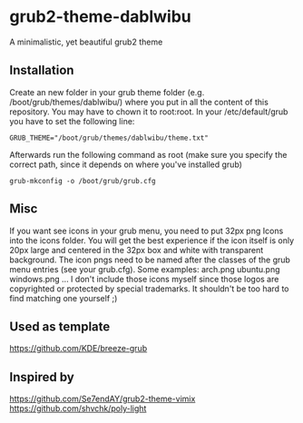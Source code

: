 # grub2-theme-dablwibu
A minimalistic, yet beautiful grub2 theme
## Installation
Create an new folder in your grub theme folder (e.g. /boot/grub/themes/dablwibu/) where you put in all the content of this repository. You may have to chown it to root:root. 
In your /etc/default/grub you have to set the following line:

    GRUB_THEME="/boot/grub/themes/dablwibu/theme.txt"

Afterwards run the following command as root (make sure you specify the correct path, since it depends on where you've installed grub)

    grub-mkconfig -o /boot/grub/grub.cfg

## Misc
If you want see icons in your grub menu, you need to put 32px png Icons into the icons folder. You will get the best experience if the icon itself is only 20px large and centered in the 32px box and white with transparent background. The icon pngs need to be named after the classes of the grub menu entries (see your grub.cfg). Some examples: arch.png ubuntu.png windows.png ...
I don't include those icons myself since those logos are copyrighted or protected by special trademarks. 
It shouldn't be too hard to find matching one yourself ;)
## Used as template
https://github.com/KDE/breeze-grub
## Inspired by
https://github.com/Se7endAY/grub2-theme-vimix
https://github.com/shvchk/poly-light
